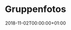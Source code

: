 ---
title: Gruppenfotos
date: 2018-11-02T00:00:00+01:00
headless: true
resources:
  - src: '2019.jpg'
    name: 2019
    title: "Der Vorstand Schützenfest 2019"
    copy: "Buterland-Beckerhook e.V."
  - src: '2016.jpg'
    name: 2016
    title: "Der Vorstand Schützenfest 2016"
    copy: "Buterland-Beckerhook e.V."              
---